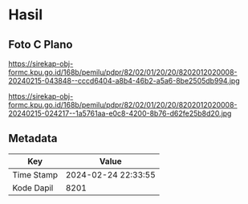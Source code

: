 # Hasil

## Foto C Plano

https://sirekap-obj-formc.kpu.go.id/168b/pemilu/pdpr/82/02/01/20/20/8202012020008-20240215-043848--cccd6404-a8b4-46b2-a5a6-8be2505db994.jpg

https://sirekap-obj-formc.kpu.go.id/168b/pemilu/pdpr/82/02/01/20/20/8202012020008-20240215-024217--1a5761aa-e0c8-4200-8b76-d62fe25b8d20.jpg


## Metadata

| Key        | Value               |
| ---------- | ------------------- |
| Time Stamp | 2024-02-24 22:33:55 |
| Kode Dapil | 8201                |



